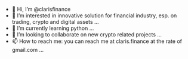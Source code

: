 - 👋 Hi, I’m @clarisfinance
- 👀 I’m interested in innovative solution for financial industry, esp. on trading, crypto and digital assets ...
- 🌱 I’m currently learning  python ...
- 💞️ I’m looking to collaborate on new crypto related projects ...
- 📫 How to reach me: you can reach me at claris.finance at the rate of gmail.com ...

<!---
clarisfinance/clarisfinance is a ✨ special ✨ repository because its `README.md` (this file) appears on your GitHub profile.
You can click the Preview link to take a look at your changes.
--->
